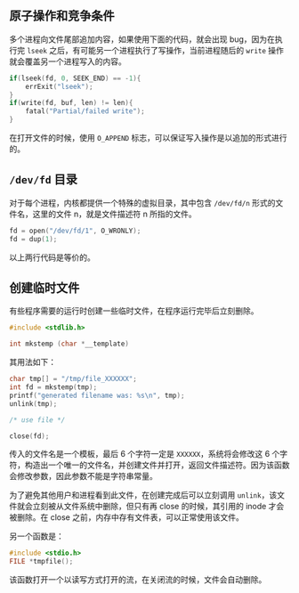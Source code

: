 ## 原子操作和竞争条件

多个进程向文件尾部追加内容，如果使用下面的代码，就会出现 bug，因为在执行完 `lseek` 之后，有可能另一个进程执行了写操作，当前进程随后的 `write` 操作就会覆盖另一个进程写入的内容。

```c++
if(lseek(fd, 0, SEEK_END) == -1){
    errExit("lseek");
}
if(write(fd, buf, len) != len){
    fatal("Partial/failed write");
}
```

在打开文件的时候，使用 `O_APPEND` 标志，可以保证写入操作是以追加的形式进行的。


## `/dev/fd` 目录

对于每个进程，内核都提供一个特殊的虚拟目录，其中包含 `/dev/fd/n` 形式的文件名，这里的文件 n，就是文件描述符 n 所指的文件。

```c++
fd = open("/dev/fd/1", O_WRONLY);
fd = dup(1);
```

以上两行代码是等价的。

## 创建临时文件

有些程序需要的运行时创建一些临时文件，在程序运行完毕后立刻删除。

```c++
#include <stdlib.h>

int mkstemp (char *__template)
```

其用法如下：

```c++
char tmp[] = "/tmp/file_XXXXXX";
int fd = mkstemp(tmp);
printf("generated filename was: %s\n", tmp);
unlink(tmp);

/* use file */

close(fd);
```

传入的文件名是一个模板，最后 6 个字符一定是 `XXXXXX`，系统将会修改这 6 个字符，构造出一个唯一的文件名，并创建文件并打开，返回文件描述符。因为该函数会修改参数，因此参数不能是字符串常量。

为了避免其他用户和进程看到此文件，在创建完成后可以立刻调用 `unlink`，该文件就会立刻被从文件系统中删除，但只有再 close 的时候，其引用的 inode 才会被删除。在 close 之前，内存中存有文件表，可以正常使用该文件。

另一个函数是：

```c++
#include <stdio.h>
FILE *tmpfile();
```

该函数打开一个以读写方式打开的流，在关闭流的时候，文件会自动删除。